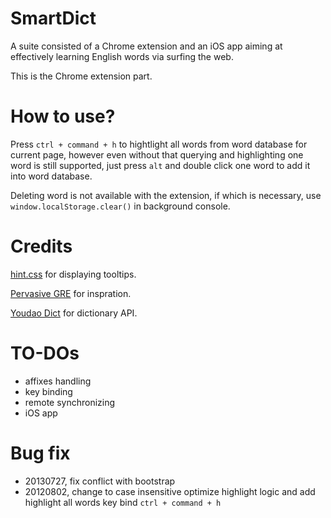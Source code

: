 SmartDict
=========

A suite consisted of a Chrome extension and an iOS app aiming at effectively learning English words via surfing the web.

This is the Chrome extension part.

How to use?
===========

Press `ctrl + command + h` to hightlight all words from word database for current page, however even without that querying and highlighting one word is still supported, just press `alt` and double click one word to add it into word database.

Deleting word is not available with the extension, if which is necessary, use `window.localStorage.clear()` in background console. 

Credits
=======

[hint.css](https://github.com/chinchang/hint.css) for displaying tooltips.

[Pervasive GRE](https://github.com/yiransheng/Pervasive-GRE) for inspration.

[Youdao Dict](http://dict.youdao.com) for dictionary API.

TO-DOs
======

- affixes handling
- key binding
- remote synchronizing
- iOS app

Bug fix
=======

- 20130727, fix conflict with bootstrap
- 20120802, change to case insensitive
			optimize highlight logic and add highlight all words key bind `ctrl + command + h`